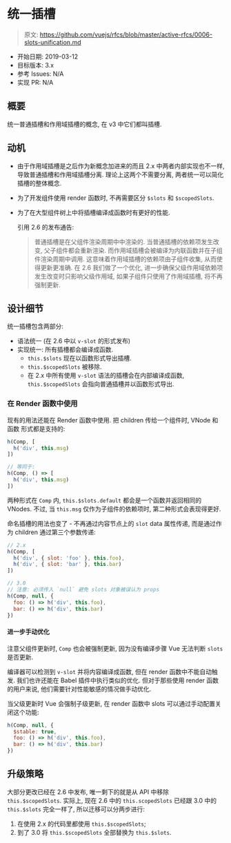 # 统一插槽

> 原文: <https://github.com/vuejs/rfcs/blob/master/active-rfcs/0006-slots-unification.md>

- 开始日期: 2019-03-12
- 目标版本: 3.x
- 参考 Issues: N/A
- 实现 PR: N/A

## 概要

统一普通插槽和作用域插槽的概念, 在 v3 中它们都叫插槽. 

## 动机

- 由于作用域插槽是之后作为新概念加进来的而且 2.x 中两者内部实现也不一样, 导致普通插槽和作用域插槽分离. 理论上这两个不需要分离, 两者统一可以简化插槽的整体概念. 
- 为了开发组件使用 render 函数时, 不再需要区分 `$slots` 和 `$scopedSlots`.
- 为了在大型组件树上中将插槽编译成函数时有更好的性能.

  引用 2.6 的发布通告: 

  > 普通插槽是在父组件渲染周期中中渲染的. 当普通插槽的依赖项发生改变, 父子组件都会重新渲染. 而作用域插槽会被编译为内联函数并在子组件渲染周期中调用. 
  > 这意味着作用域插槽的依赖项由子组件收集, 从而使得更新更准确. 在 2.6 我们做了一个优化, 进一步确保父级作用域依赖项发生改变时只影响父级作用域, 如果子组件只使用了作用域插槽, 将不再强制更新. 

## 设计细节

统一插槽包含两部分: 

- 语法统一 (在 2.6 中以 `v-slot` 的形式发布)
- 实现统一: 所有插槽都会编译成函数. 
  - `this.$slots` 现在以函数形式导出插槽.
  - `this.$scopedSlots` 被移除. 
  - 在 2.x 中所有使用 `v-slot` 语法的插槽会在内部编译成函数, `this.$scopedSlots` 会指向普通插槽并以函数形式导出. 

### 在 Render 函数中使用

现有的用法还能在 Render 函数中使用. 把 children 传给一个组件时, VNode 和 函数 形式都是支持的: 

``` js
h(Comp, [
  h('div', this.msg)
])

// 等同于:
h(Comp, () => [
  h('div', this.msg)
])
```

两种形式在 `Comp` 内, `this.$slots.default` 都会是一个函数并返回相同的 VNodes. 
不过, 当 `this.msg` 仅作为子组件的依赖项时, 第二种形式会表现得更好. 

命名插槽的用法也变了 - 不再通过内容节点上的 `slot` data 属性传递, 而是通过作为 children 通过第三个参数传递: 

``` js
// 2.x
h(Comp, [
  h('div', { slot: 'foo' }, this.foo),
  h('div', { slot: 'bar' }, this.bar)
])

// 3.0
// 注意: 必须传入 `null` 避免 slots 对象被误认为 props
h(Comp, null, {
  foo: () => h('div', this.foo),
  bar: () => h('div', this.bar)
})
```

#### 进一步手动优化

注意父组件更新时, `Comp` 也会被强制更新, 因为没有编译步骤 Vue 无法判断 `slots` 是否更新. 

编译器可以检测到 `v-slot` 并将内容编译成函数, 但在 render 函数中不能自动触发. 我们也许还能在 Babel 插件中执行类似的优化. 但对于那些使用 render 函数的用户来说, 他们需要针对性能敏感的情况做手动优化. 

当父级更新时 Vue 会强制子级更新, 在 render 函数中 slots 可以通过手动配置关闭这个功能: 

``` js
h(Comp, null, {
  $stable: true,
  foo: () => h('div', this.foo),
  bar: () => h('div', this.bar)
})
```

## 升级策略

大部分更改已经在 2.6 中发布, 唯一剩下的就是从 API 中移除 `this.$scopedSlots`. 实际上, 现在 2.6 中的 `this.scopedSlots` 已经跟 3.0 中的 `this.$slots` 完全一样了, 所以迁移可以分两步进行: 

1. 在使用 2.x 的代码里都使用 `this.$scopedSlots`;
2. 到了 3.0 将 `this.$scopedSlots` 全部替换为 `this.$slots`.
